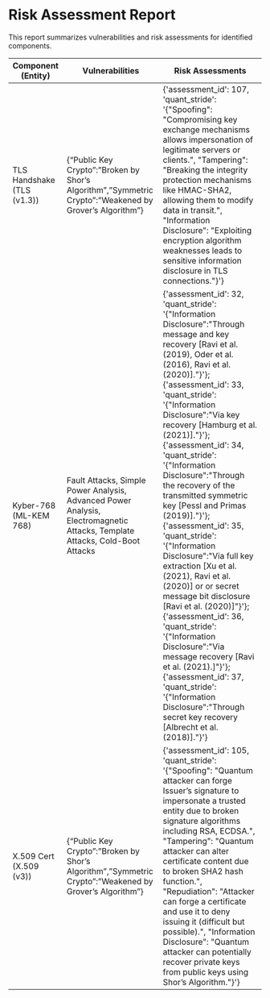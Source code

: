 # Risk Assessment Report

This report summarizes vulnerabilities and risk assessments for identified components.

| Component (Entity) | Vulnerabilities | Risk Assessments |
|-----------|-----------------|------------------|
| TLS Handshake (TLS (v1.3)) | {“Public Key Crypto”:”Broken by Shor’s Algorithm”,”Symmetric Crypto”:”Weakened by Grover’s Algorithm”} | {'assessment_id': 107, 'quant_stride': '{"Spoofing": "Compromising key exchange mechanisms allows impersonation of legitimate servers or clients.", "Tampering": "Breaking the integrity protection mechanisms like HMAC-SHA2, allowing them to modify data in transit.", "Information Disclosure": "Exploiting encryption algorithm weaknesses leads to sensitive information disclosure in TLS connections."}'} |
| Kyber-768 (ML-KEM 768) | Fault Attacks, Simple Power Analysis, Advanced Power Analysis, Electromagnetic Attacks, Template Attacks, Cold-Boot Attacks | {'assessment_id': 32, 'quant_stride': '{"Information Disclosure":"Through message and key recovery [Ravi et al. (2019), Oder et al. (2016), Ravi et al. (2020)]."}'}; {'assessment_id': 33, 'quant_stride': '{"Information Disclosure":"Via key recovery [Hamburg et al. (2021)]."}'}; {'assessment_id': 34, 'quant_stride': '{"Information Disclosure":"Through the recovery of the transmitted symmetric key [Pessl and Primas (2019)]."}'}; {'assessment_id': 35, 'quant_stride': '{"Information Disclosure":"Via full key extraction [Xu et al. (2021), Ravi et al. (2020)] or or secret message bit disclosure [Ravi et al. (2020)]"}'}; {'assessment_id': 36, 'quant_stride': '{"Information Disclosure":"Via message recovery [Ravi et al. (2021).]"}'}; {'assessment_id': 37, 'quant_stride': '{"Information Disclosure":"Through secret key recovery [Albrecht et al. (2018)]."}'} |
| X.509 Cert (X.509 (v3)) | {“Public Key Crypto”:”Broken by Shor’s Algorithm”,”Symmetric Crypto”:”Weakened by Grover’s Algorithm”} | {'assessment_id': 105, 'quant_stride': '{"Spoofing": "Quantum attacker can forge Issuer’s signature to impersonate a trusted entity due to broken signature algorithms including RSA, ECDSA.", "Tampering": "Quantum attacker can alter certificate content due to broken SHA2 hash function.", "Repudiation": "Attacker can forge a certificate and use it to deny issuing it (difficult but possible).", "Information Disclosure": "Quantum attacker can potentially recover private keys from public keys using Shor’s Algorithm."}'} |